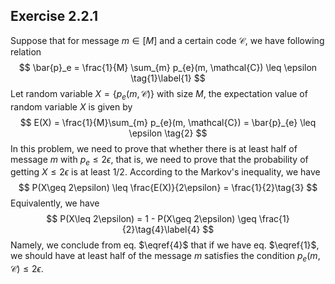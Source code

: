 ## Exercise 2.2.1

Suppose that for message $m\in [M]$ and a certain code $\mathcal{C}$, we have following relation
$$
\bar{p}_e = \frac{1}{M} \sum_{m} p_{e}(m, \mathcal{C}) \leq \epsilon \tag{1}\label{1}
$$
Let random variable $X = \{p_{e}(m, \mathcal{C})\}$ with size $M$, the expectation value of random variable $X$ is given by
$$
E(X) = \frac{1}{M}\sum_{m} p_{e}(m, \mathcal{C}) = \bar{p}_{e} \leq \epsilon \tag{2}
$$
In this problem, we need to prove that whether there is at least half of message $m$ with $p_{e}\leq 2\epsilon$, that is, we need to prove that the probability of getting $X\leq 2\epsilon$ is at least $1/2$​. According to the Markov's inequality, we have
$$
P(X\geq 2\epsilon) \leq \frac{E(X)}{2\epsilon} = \frac{1}{2}\tag{3}
$$
Equivalently, we have
$$
P(X\leq 2\epsilon) = 1 - P(X\geq 2\epsilon)  \geq  \frac{1}{2}\tag{4}\label{4}
$$
Namely, we conclude from eq. $\eqref{4}$ that if we have eq. $\eqref{1}$, we should have at least half of the message $m$ satisfies the condition $p_{e}(m,\mathcal{C}) \leq 2\epsilon$. 
